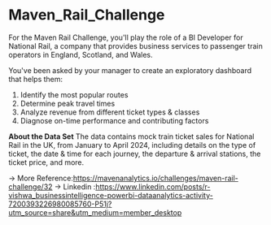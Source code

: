 # Maven_Rail_Challenge

For the Maven Rail Challenge, you'll play the role of a BI Developer for National Rail, a company that provides business services to passenger train operators in England, Scotland, and Wales.

You've been asked by your manager to create an exploratory dashboard that helps them:

  1. Identify the most popular routes
  2. Determine peak travel times
  3. Analyze revenue from different ticket types & classes  
  4. Diagnose on-time performance and contributing factors

**About the Data Set**
The data contains mock train ticket sales for National Rail in the UK, from January to April 2024, including details on the type of ticket, the date & time for each journey, the departure & arrival stations, the ticket price, and more.

-> More Reference:https://mavenanalytics.io/challenges/maven-rail-challenge/32
-> Linkedin :https://www.linkedin.com/posts/r-vishwa_businessintelligence-powerbi-dataanalytics-activity-7200393226980085760-P51j?utm_source=share&utm_medium=member_desktop
